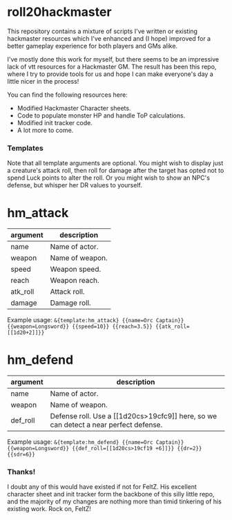 # roll20hackmaster

This repository contains a mixture of scripts I've written or existing hackmaster resources which I've enhanced and (I hope) improved for a better gameplay experience for both players and GMs alike.

I've mostly done this work for myself, but there seems to be an impressive lack of vtt resources for a Hackmaster GM. The result has been this repo, where I try to provide tools for us and hope I can make everyone's day a little nicer in the process!

You can find the following resources here:
 - Modified Hackmaster Character sheets.
 - Code to populate monster HP and handle ToP calculations.
 - Modified init tracker code.
 - A lot more to come.

### Templates
Note that all template arguments are optional. You might wish to display just a creature's attack roll, then roll for damage after the target has opted not to spend Luck points to alter the roll. Or you might wish to show an NPC's defense, but whisper her DR values to yourself.

# hm_attack
| argument | description    |
| -------- | -------------- |
| name     | Name of actor. |
| weapon   | Name of weapon.|
| speed    | Weapon speed.  |
| reach    | Weapon reach.  |
| atk_roll | Attack roll.   |
| damage   | Damage roll.   |

Example usage: `&{template:hm_attack} {{name=Orc Captain}} {{weapon=Longsword}} {{speed=10}} {{reach=3.5}} {{atk_roll=[[1d20+2]]}}`

# hm_defend
| argument | description                                                                          |
| -------- | ------------------------------------------------------------------------------------ |
| name     | Name of actor.                                                                       |
| weapon   | Name of weapon.                                                                      |
| def_roll | Defense roll. Use a [[1d20cs>19cfc9]] here, so we can detect a near perfect defense. |

Example usage: `&{template:hm_defend} {{name=Orc Captain}} {{weapon=Longsword}} {{def_roll=[[1d20cs>19cf19 +6]]}} {{dr=2}} {{sdr=6}}`

### Thanks!

I doubt any of this would have existed if not for FeltZ. His excellent character sheet and init tracker form the backbone of this silly little repo, and the majority of my changes are nothing more than timid tinkering of his existing work. Rock on, FeltZ!
